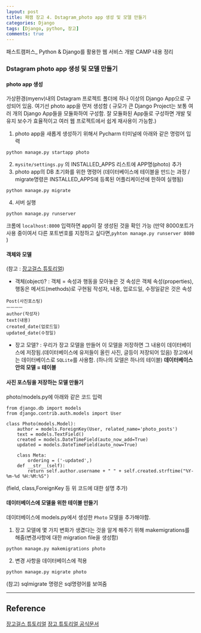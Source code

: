 ```yaml
---
layout: post
title: 패캠 장고 4. Dstagram_photo app 생성 및 모델 만들기
categories: Django
tags: [Django, python, 장고]
comments: true
---
```


패스트캠퍼스_ Python & Django를 활용한 웹 서비스 개발 CAMP 내용 정리

### Dstagram photo app 생성 및 모델 만들기

#### photo app 생성
가상환경(myenv)내의 Dstagram 프로젝트 폴더에 하나 이상의 Django App으로 구성되어 있음. 여기선 photo app을 먼저 생성함 
( 규모가 큰 Django Project는 보통 여러 개의 Django App들을 모듈화하여 구성함. 잘 모듈화된 App들로 구성하면 개발 및 유지 보수가 효율적이고 여러 웹 프로젝트에서 쉽게 재사용이 가능함.)

1. photo app을 새롭게 생성하기 위해서 Pycharm 터미널에 아래와 같은 명렁어 입력
```
python manage.py startapp photo
```
2. `mysite/settings.py` 의 INSTALLED_APPS 리스트에 APP명(photo) 추가
3. photo app의 DB 초기화를 위한 명령어
(데이터베이스에 테이블을 만드는 과정 / migrate명령은 INSTALLED_APPS에 등록된 어플리케이션에 한하여 실행됨)
```
python manage.py migrate
```

4. 서버 실행
```
python manage.py runserver
```
크롬에 `localhost:8000` 입력하면 app이 잘 생성된 것을 확인 가능
(만약 8000포트가 사용 중이여서 다른 포트번호를 지정하고 싶다면,```pyhton manage.py runserver 8080``` )

#### 객체와 모델
(참고 : [장고걸스 튜토리얼](https://tutorial.djangogirls.org/ko/django_models/))
* 객체(object)?
: 객체 = 속성과 행동을 모아놓은 것
속성은 객체 속성(properties), 행동은 메서드(methods)로 구현됨
작성자, 내용, 업로드일, 수정일같은 것은 속성

```
Post(사진포스팅)
ㅡㅡㅡㅡ
author(작성자)
text(내용)
created_date(업로드일)
updated_date(수정일)
```
* 장고 모델?
: 우리가 장고 모델을 만들어 이 모델을 저장하면 그 내용이 데이터베이스에 저장됨.(데이터베이스에 유저들이 올린 사진, 글등이 저장되어 있음) 장고에서는 데이터베이스로 `SQLite`를 사용함.
(하나의 모델은 하나의 테이블)  **데이터베이스 안의 모델 = 테이블**

#### 사진 포스팅을 저장하는 모델 만들기 

photo/models.py에 아래와 같은 코드 입력
```
from django.db import models
from django.contrib.auth.models import User

class Photo(models.Model):
    author = models.ForeignKey(User, related_name='photo_posts')
    text = models.TextField()
    created = models.DateTimeField(auto_now_add=True)
    updated = models.DateTimeField(auto_now=True)

    class Meta:
        ordering = ('-updated',)
    def __str__(self):
        return self.author.username + " " + self.created.strftime("%Y-%m-%d %H:%M:%S")
```
(field, class,ForeignKey 등 위 코드에 대한 설명 추가)

#### 데이터베이스에 모델을 위한 테이블 만들기
데이터베이스에 models.py에서 생성한 `Photo` 모델을 추가해야함.
1. 장고 모델에 몇 가지 변화가 생겼다는 것을 알게 해주기 위해 makemigrations를 해줌(변경사항에 대한 migration file을 생성함)
```
python manage.py makemigrations photo
```
2. 변경 사항을 데이터베이스에 적용
```
python manage.py migrate photo
```

(참고) sqlmigrate 명령은 sql명령어를 보여줌

---
## Reference
[장고걸스 튜토리얼](https://tutorial.djangogirls.org/ko/django_models/)
[장고 튜토리얼 공식문서](https://docs.djangoproject.com/ko/2.0/intro/tutorial02/)

